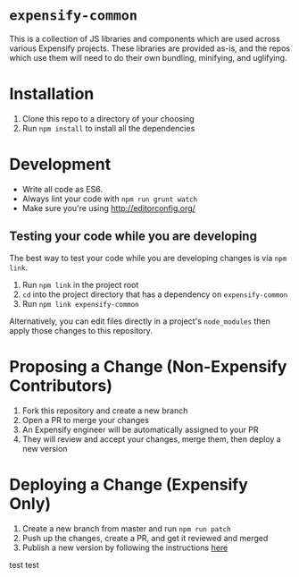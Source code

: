 # `expensify-common`
This is a collection of JS libraries and components which are used across various Expensify projects. These libraries are provided as-is, and the repos which use them will need to do their own bundling, minifying, and uglifying.

# Installation
1. Clone this repo to a directory of your choosing
2. Run `npm install` to install all the dependencies

# Development
* Write all code as ES6.
* Always lint your code with `npm run grunt watch`
* Make sure you're using http://editorconfig.org/

## Testing your code while you are developing
The best way to test your code while you are developing changes is via `npm link`.

1. Run `npm link` in the project root
1. `cd` into the project directory that has a dependency on `expensify-common`
1. Run `npm link expensify-common`

Alternatively, you can edit files directly in a project's `node_modules` then apply those changes to this repository.

# Proposing a Change (Non-Expensify Contributors)
1. Fork this repository and create a new branch
1. Open a PR to merge your changes
1. An Expensify engineer will be automatically assigned to your PR
1. They will review and accept your changes, merge them, then deploy a new version

# Deploying a Change (Expensify Only)
1. Create a new branch from master and run `npm run patch`
2. Push up the changes, create a PR, and get it reviewed and merged
3. Publish a new version by following the instructions [here](https://stackoverflow.com/c/expensify/questions/7216)

test test
